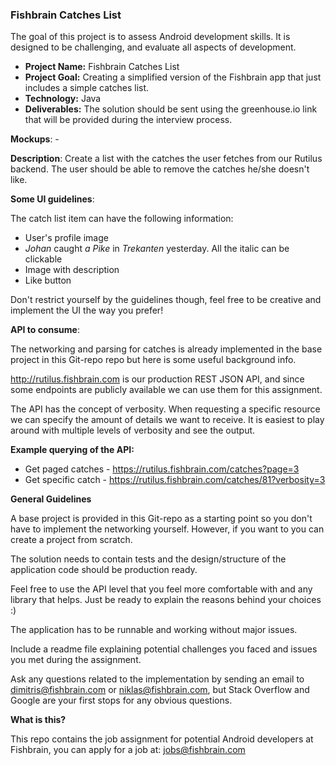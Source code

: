 ### Fishbrain Catches List

The goal of this project is to assess Android development skills. It is designed to be challenging, and evaluate all aspects of development.

- **Project Name:** Fishbrain Catches List
- **Project Goal:** Creating a simplified version of the Fishbrain app that just includes a simple catches list.
- **Technology:** Java
- **Deliverables:** The solution should be sent using the greenhouse.io link that will be provided during the interview process. 

**Mockups**: -

**Description**: Create a list with the catches the user fetches from our Rutilus backend.
The user should be able to remove the catches he/she doesn't like.

**Some UI guidelines**:

The catch list item can have the following information:
- User's profile image
- *Johan* caught *a Pike* in *Trekanten* yesterday. All the italic can be clickable
- Image with description
- Like button

Don't restrict yourself by the guidelines though, feel free to be creative and implement the UI the way you prefer!


**API to consume**:

The networking and parsing for catches is already implemented in the base project in this Git-repo repo but here is some useful background info.

http://rutilus.fishbrain.com is our production REST JSON API, and since some endpoints are publicly available we can use them for this assignment.

The API has the concept of verbosity. When requesting a specific resource we can specify the amount of details we want to receive. It is easiest to play around with multiple levels of verbosity and see the output.

**Example querying of the API:**

- Get paged catches - https://rutilus.fishbrain.com/catches?page=3
- Get specific catch - https://rutilus.fishbrain.com/catches/81?verbosity=3

**General Guidelines**

A base project is provided in this Git-repo as a starting point so you don't have to implement the networking yourself. However, if you want to you can create a project from scratch.

The solution needs to contain tests and the design/structure of the application code should be production ready.

Feel free to use the API level that you feel more comfortable with and any library that helps. Just be ready to explain the reasons behind your choices :)

The application has to be runnable and working without major issues.

Include a readme file explaining potential challenges you faced and issues you met during the assignment.

Ask any questions related to the implementation by sending an email to dimitris@fishbrain.com or niklas@fishbrain.com, but Stack Overflow and Google are your first stops for any obvious questions.

**What is this?**

This repo contains the job assignment for potential Android developers at Fishbrain, you can apply for a job at: jobs@fishbrain.com

